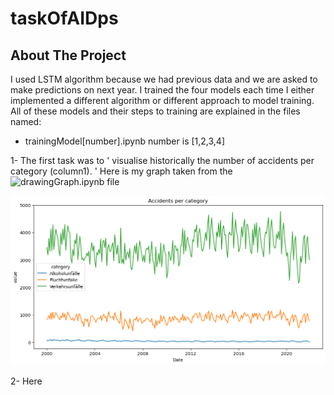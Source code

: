 # taskOfAIDps

## About The Project
I used LSTM algorithm because we had previous data and we are asked to make predictions on next year.
I trained the four models each time I either implemented a different algorithm 
or different approach to model training. 
All of these models and their steps to training are explained in the files named:
* trainingModel[number].ipynb number is [1,2,3,4]

1- The first task was to ' visualise historically the number of accidents per category (column1). '
Here is my graph taken from the ![drawingGraph.ipynb](drawingGraph.ipynb) file 

![Graph of the Database](images/firstGraphTask1.png)


2- Here 
